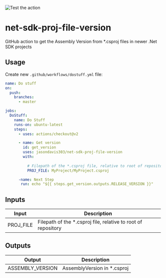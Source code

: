 ![Test the action](https://github.com/jasondavis303/net-sdk-proj-file-version/workflows/Test%20the%20action/badge.svg)

# net-sdk-proj-file-version
GitHub action to get the Assembly Version from *.csproj files in newer .Net SDK projects

## Usage
Create new `.github/workflows/dostuff.yml` file:

```yml
name: Do stuff
on:
  push:
    branches:
      - master

jobs:
  DoStuff:
    name: Do Stuff
    runs-on: ubuntu-latest
    steps:
      - uses: actions/checkout@v2

      - name: Get version
        id: get_version
        uses: jasondavis303/net-sdk-proj-file-version
        with:
          
          # Filepath of the *.csproj file, relative to root of repository
          PROJ_FILE: MyProject/MyProject.csproj

      -name: Next Step
       run: echo "${{ steps.get_version.outputs.RELEASE_VERSION }}"
```

## Inputs

Input | Description
--- | ---
PROJ_FILE | Filepath of the *.csproj file, relative to root of repository

## Outputs

Output | Description
--- | ---
ASSEMBLY_VERSION | AssemblyVersion in *.csproj
